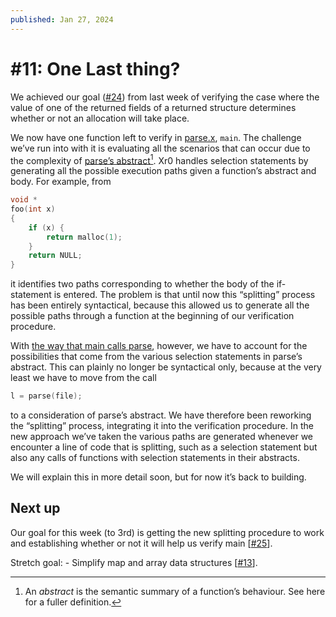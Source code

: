 ```yaml
---
published: Jan 27, 2024
---
```


# #11: One Last thing?

We achieved our goal ([#24](https://github.com/xr0-org/xr0/issues/24)) from last
week of verifying the case where the value of one of the returned fields of a
returned structure determines whether or not an allocation will take place. 

We now have one function left to verify in
[parse.x](https://github.com/xr0-org/xr0/blob/9a65d5ecd5873dcd8e2fce5d1169630bdf5c25d1/tests/3-program/100-lex/parse.x),
`main`. The challenge we’ve run into with it is evaluating all the scenarios
that can occur due to the complexity of [parse’s
abstract](https://github.com/xr0-org/xr0/blob/feat/advanced-branch/tests/3-program/100-lex/parse.x#L40)[^abstract].
Xr0 handles selection statements by generating all the possible execution paths
given a function’s abstract and body. For example, from

  [^abstract]: An *abstract* is the semantic summary of a function’s behaviour.
  See here for a fuller definition.

```C
void *
foo(int x)
{
    if (x) {
        return malloc(1);
    }
    return NULL;
} 
```

it identifies two paths corresponding to whether the body of the if-statement is
entered. The problem is that until now this “splitting” process has been
entirely syntactical, because this allowed us to generate all the possible paths
through a function at the beginning of our verification procedure.

With [the way that main calls
parse](https://github.com/xr0-org/xr0/blob/9a65d5ecd5873dcd8e2fce5d1169630bdf5c25d1/tests/3-program/100-lex/parse.x#L94),
however, we have to account for the possibilities that come from the various
selection statements in parse’s abstract. This can plainly no longer be
syntactical only, because at the very least we have to move from the call

```C
l = parse(file);
```

to a consideration of parse’s abstract. We have therefore been reworking the
“splitting” process, integrating it into the verification procedure. In the new
approach we’ve taken the various paths are generated whenever we encounter a
line of code that is splitting, such as a selection statement but also any calls
of functions with selection statements in their abstracts.

We will explain this in more detail soon, but for now it’s back to building.

## Next up

Our goal for this week (to 3rd) is getting the new splitting procedure to work
and establishing whether or not it will help us verify main
[[#25](https://github.com/xr0-org/xr0/issues/25)].

Stretch goal:
    - Simplify map and array data structures [[#13](https://todo.sr.ht/~lbnz/xr0/13)].
